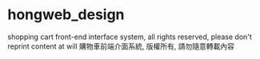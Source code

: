 # hongweb_design
shopping cart front-end interface system,  all rights reserved, please don't reprint content at will
購物車前端介面系統, 版權所有, 請勿隨意轉載內容
